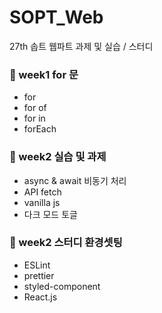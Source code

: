 # SOPT_Web
27th 솝트 웹파트 과제 및 실습 / 스터디

### 🐝 week1 for 문
- for
- for of
- for in
- forEach


### 🐝 week2 실습 및 과제
- async & await 비동기 처리
- API fetch
- vanilla js
- 다크 모드 토글

### 🐝 week2 스터디 환경셋팅
- ESLint
- prettier
- styled-component
- React.js
